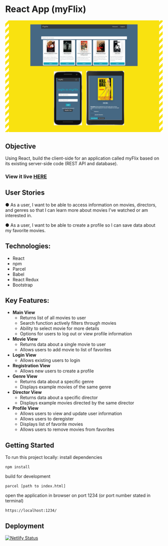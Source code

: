 # React App (myFlix)

<p align="center">
  <img src="img/myFlix.png" width="520">
  </p>
  
## Objective

Using React, build the client-side for an application called myFlix based on its existing
server-side code (REST API and database).

### View it live [HERE](https://myflix-haleh.netlify.app/)

## User Stories

● As a user, I want to be able to access information on movies, directors, and genres so
that I can learn more about movies I’ve watched or am interested in.

● As a user, I want to be able to create a profile so I can save data about my favorite
movies.

## Technologies:

- React
- npm
- Parcel
- Babel
- React Redux
- Bootstrap

## Key Features:

- **Main View**
  - Returns list of all movies to user
  - Search function actively filters through movies
  - Ability to select movie for more details
  - Options for users to log out or view profile information
- **Movie View**
  - Returns data about a single movie to user
  - Allows users to add movie to list of favorites
- **Login View**
  - Allows existing users to login
- **Registration View**
  - Allows new users to create a profile
- **Genre View**
  - Returns data about a specific genre
  - Displays example movies of the same genre
- **Director View**
  - Returns data about a specific director
  - Displays example movies directed by the same director
- **Profile View**
  - Allows users to view and update user information
  - Allows users to deregister
  - Displays list of favorite movies
  - Allows users to remove movies from favorites

## Getting Started

To run this project locally:
install dependencies

```
npm install
```

build for development

```
parcel [path to index.html]
```

open the application in browser on port 1234 (or port number stated in terminal)

```
https://localhost:1234/
```

## Deployment

[![Netlify Status](https://api.netlify.com/api/v1/badges/4332f5be-1029-48d6-bfa5-e2f07fba4524/deploy-status)](https://app.netlify.com/sites/myflix-haleh/deploys)
